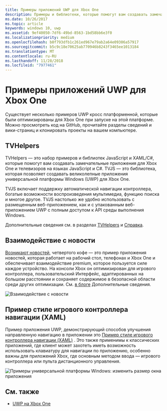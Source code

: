 ```yaml
---
title: Примеры приложений UWP для Xbox One
description: Примеры и библиотеки, которые помогут вам создавать замечательные приложения для Xbox One и телевизоров.
ms.date: 10/26/2017
ms.topic: article
keywords: windows 10, uwp
ms.assetid: 9ef40050-7df6-49bd-8563-1bd58bb6e3f0
ms.localizationpriority: medium
ms.openlocfilehash: b0f793dfb1c261ed967e79ab2a64e09306a57917
ms.sourcegitcommit: b5c9c18e70625ab770946b8243f3465ee1013184
ms.translationtype: MT
ms.contentlocale: ru-RU
ms.lasthandoff: 11/28/2018
ms.locfileid: "7977461"
---
```

# <a name="uwp-on-xbox-one-samples"></a>Примеры приложений UWP для Xbox One

Существует несколько примеров UWP кросс платформенной, которые были оптимизированы для Xbox One при запуске на этой платформе. Можно просмотреть код на GitHub, прочитайте разделы сведений и вики-страниц и клонировать проекты на вашем компьютере.

## <a name="tvhelpers"></a>TVHelpers

TVHelpers — это набор примеров и библиотек JavaScript и XAML/C#, которые помогут вам создавать замечательные приложения для Xbox One и телевизоров на языках JavaScript и C#. TVJS — это библиотека, которая позволяет создавать великолепные приложения универсальной платформы Windows (UWP) для Xbox One.

TVJS включает поддержку автоматической навигации контроллера, богатые возможности воспроизведения мультимедиа, функцию поиска и многое другое. TVJS настолько же удобно использовать с размещенным веб-приложением, как и с упакованным веб-приложением UWP с полным доступом к API среды выполнения Windows.

Дополнительные сведения см. в разделах [TVHelpers](https://github.com/Microsoft/TVHelpers) и [Справка](https://github.com/Microsoft/TVHelpers/wiki).

## <a name="the-news-experience"></a>Взаимодействие с новости

[Возникают новостей](https://github.com/Microsoft/uwp-experiences/tree/news/apps/News), четвертого кофе — это пример приложения новостей, которая работает на рабочий стол, телефонах и Xbox One и обеспечивает взаимодействие premium, которое пользуется силе каждое устройство. На консоли Xbox он оптимизирован для игрового контроллера, пользовательский Интерфейс, адаптированных на большом расстоянии и сохраняет содержимое в безопасной области среди других оптимизации. См. [в блоге](https://blogs.windows.com/buildingapps/2016/09/09/tailoring-your-app-for-xbox-and-the-tv-app-dev-on-xbox-series/) Дополнительные сведения.

![Взаимодействие с новости](images/samples-1.png)

## <a name="gamepad-style-navigation-xaml-sample"></a>Пример стиле игрового контроллера навигации (XAML)

Пример приложения UWP, демонстрирующий способов улучшения направленную навигацию в приложении это [Пример стиле игрового контроллера навигации (XAML)](https://github.com/Microsoft/Windows-universal-samples/tree/master/Samples/XamlGamepadNavigation) . Это также применимы к классических приложений, где клиент может захотеть иметь возможность использовать клавиатуру для навигации по приложению, особенно важны для приложений Xbox, где основным методом ввода — игрового контроллера или пульта дистанционного управления.

![Примеры универсальной платформы Windows: изменить размер окна приложения](images/samples-2.png)

## <a name="see-also"></a>См. также

- [UWP на Xbox One](index.md)
